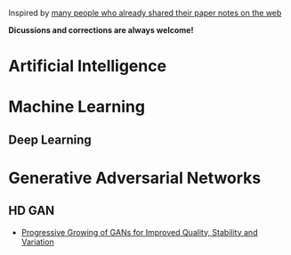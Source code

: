 Inspired by [many people who already shared their paper notes on the web](https://www.google.com/search?ei=rV0kXbHIEK3isAfkib7QCg&q=paper+notes+github&oq=paper+notes+github&gs_l=psy-ab.3...1772.3298..3383...0.0..0.93.475.7......0....1..gws-wiz.......0i71j0j0i22i30j0i22i10i30j0i13i30j0i8i13i10i30j0i8i13i30j33i160j33i21.7DfY879ihp8)

**Dicussions and corrections are always welcome!**

# Artificial Intelligence

# Machine Learning
## Deep Learning

# Generative Adversarial Networks
## HD GAN
- [Progressive Growing of GANs for Improved Quality, Stability and Variation](GAN/HD_GAN/Karras_2018.md)
